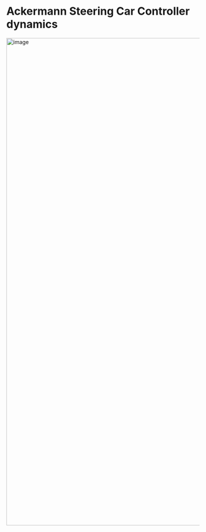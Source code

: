 # Ackermann Steering Car Controller dynamics

<img width="1274" alt="image" src="https://user-images.githubusercontent.com/12381733/164591383-e3151d72-b675-4245-b28b-4f6ba80d8b36.png">